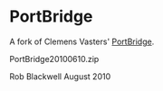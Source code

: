 PortBridge
==========

A fork of Clemens Vasters' [PortBridge](http://vasters.com/clemensv/PermaLink,guid,3e35d8bd-b755-453f-8c63-1a57c570eb4c.aspx).

PortBridge20100610.zip

Rob Blackwell
August 2010

